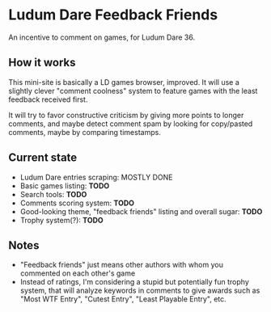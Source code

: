 # Ludum Dare Feedback Friends

An incentive to comment on games, for Ludum Dare 36.

## How it works

This mini-site is basically a LD games browser, improved. It will use a slightly clever "comment coolness" system to feature games with the least feedback received first.

It will try to favor constructive criticism by giving more points to longer comments, and maybe detect comment spam by looking for copy/pasted comments, maybe by comparing timestamps.

## Current state

* Ludum Dare entries scraping: MOSTLY DONE
* Basic games listing: **TODO**
* Search tools: **TODO**
* Comments scoring system: **TODO**
* Good-looking theme, "feedback friends" listing and overall sugar: **TODO**
* Trophy system(?): **TODO**

## Notes

* "Feedback friends" just means other authors with whom you commented on each other's game
* Instead of ratings, I'm considering a stupid but potentially fun trophy system, that will analyze keywords in comments to give awards such as "Most WTF Entry", "Cutest Entry", "Least Playable Entry", etc.
